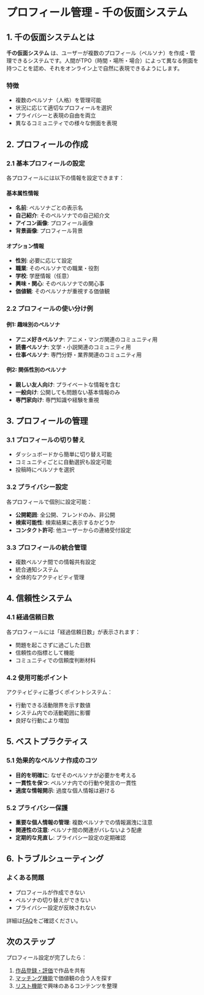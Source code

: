 # プロフィール管理 - 千の仮面システム

## 1. 千の仮面システムとは

**千の仮面システム** は、ユーザーが複数のプロフィール（ペルソナ）を作成・管理できるシステムです。人間がTPO（時間・場所・場合）によって異なる側面を持つことを認め、それをオンライン上で自然に表現できるようにします。

### 特徴
- 複数のペルソナ（人格）を管理可能
- 状況に応じて適切なプロフィールを選択
- プライバシーと表現の自由を両立
- 異なるコミュニティでの様々な側面を表現

## 2. プロフィールの作成

### 2.1 基本プロフィールの設定
各プロフィールには以下の情報を設定できます：

#### 基本属性情報
- **名前**: ペルソナごとの表示名
- **自己紹介**: そのペルソナでの自己紹介文
- **アイコン画像**: プロフィール画像
- **背景画像**: プロフィール背景

#### オプション情報
- **性別**: 必要に応じて設定
- **職業**: そのペルソナでの職業・役割
- **学校**: 学歴情報（任意）
- **興味・関心**: そのペルソナでの関心事
- **価値観**: そのペルソナが重視する価値観

### 2.2 プロフィールの使い分け例

#### 例1: 趣味別のペルソナ
- **アニメ好きペルソナ**: アニメ・マンガ関連のコミュニティ用
- **読書ペルソナ**: 文学・小説関連のコミュニティ用
- **仕事ペルソナ**: 専門分野・業界関連のコミュニティ用

#### 例2: 関係性別のペルソナ
- **親しい友人向け**: プライベートな情報を含む
- **一般向け**: 公開しても問題ない基本情報のみ
- **専門家向け**: 専門知識や経験を重視

## 3. プロフィールの管理

### 3.1 プロフィールの切り替え
- ダッシュボードから簡単に切り替え可能
- コミュニティごとに自動選択も設定可能
- 投稿時にペルソナを選択

### 3.2 プライバシー設定
各プロフィールで個別に設定可能：
- **公開範囲**: 全公開、フレンドのみ、非公開
- **検索可能性**: 検索結果に表示するかどうか
- **コンタクト許可**: 他ユーザーからの連絡受付設定

### 3.3 プロフィールの統合管理
- 複数ペルソナ間での情報共有設定
- 統合通知システム
- 全体的なアクティビティ管理

## 4. 信頼性システム

### 4.1 経過信頼日数
各プロフィールには「経過信頼日数」が表示されます：
- 問題を起こさずに過ごした日数
- 信頼性の指標として機能
- コミュニティでの信頼度判断材料

### 4.2 使用可能ポイント
アクティビティに基づくポイントシステム：
- 行動できる活動限界を示す数値
- システム内での活動範囲に影響
- 良好な行動により増加

## 5. ベストプラクティス

### 5.1 効果的なペルソナ作成のコツ
- **目的を明確に**: なぜそのペルソナが必要かを考える
- **一貫性を保つ**: ペルソナ内での行動や発言の一貫性
- **適度な情報開示**: 過度な個人情報は避ける

### 5.2 プライバシー保護
- **重要な個人情報の管理**: 複数ペルソナでの情報漏洩に注意
- **関連性の注意**: ペルソナ間の関連がバレないよう配慮
- **定期的な見直し**: プライバシー設定の定期確認

## 6. トラブルシューティング

### よくある問題
- プロフィールが作成できない
- ペルソナの切り替えができない
- プライバシー設定が反映されない

詳細は[FAQ](../faq.md)をご確認ください。

## 次のステップ

プロフィール設定が完了したら：
1. [作品登録・評価](./works.md)で作品を共有
2. [マッチング機能](./matching.md)で価値観の合う人を探す
3. [リスト機能](./lists.md)で興味のあるコンテンツを整理
